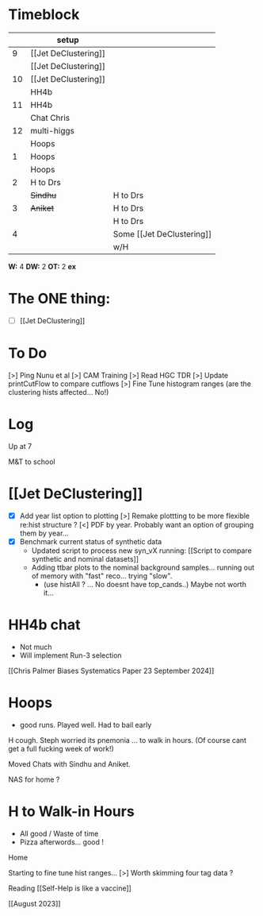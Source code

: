 # Timeblock

|     | setup                |                           |
| --- | -------------------- | ------------------------- |
| 9   | [[Jet DeClustering]] |                           |
|     | [[Jet DeClustering]] |                           |
| 10  | [[Jet DeClustering]] |                           |
|     | HH4b                 |                           |
| 11  | HH4b                 |                           |
|     | Chat Chris           |                           |
| 12  | multi-higgs          |                           |
|     | Hoops                |                           |
| 1   | Hoops                |                           |
|     | Hoops                |                           |
| 2   | H to Drs             |                           |
|     | ~~Sindhu~~           | H to Drs                  |
| 3   | ~~Aniket~~           | H to Drs                  |
|     |                      | H to Drs                  |
| 4   |                      | Some [[Jet DeClustering]] |
|     |                      | w/H                       |

**W:** 4 
**DW:** 2
**OT:** 2
**ex** 

# The ONE thing: 
- [ ] [[Jet DeClustering]]


# To Do
 [>] Ping Nunu et al
 [>] CAM Training
 [>] Read HGC TDR
 [>] Update printCutFlow to compare cutflows
 [>] Fine Tune histogram ranges (are the clustering hists affected... No!)


# Log

Up at 7 

M&T to school 

# [[Jet DeClustering]]
- [x] Add year list option to plotting
	[>] Remake plottting to be more flexible re:hist structure ? 
	[<] PDF by year. Probably want an option of grouping them by year...
- [x] Benchmark current status of synthetic data
	- Updated script to process new syn_vX running: 
		[[Script to compare synthetic and nominal datasets]]
	- Adding ttbar plots to the nominal background samples... running out of memory with "fast" reco... trying "slow".
		- (use histAll ? ... No doesnt have top_cands..) Maybe not worth it...

# HH4b chat
- Not much 
- Will implement Run-3 selection

[[Chris Palmer Biases Systematics Paper 23 September 2024]]


# Hoops
- good runs. Played well.  Had to bail early

H cough. Steph worried its pnemonia ... to walk in hours. 
(Of course cant get a full fucking week of work!)


Moved Chats with Sindhu and Aniket.

NAS for home ? 

# H to Walk-in Hours
- All good / Waste of time
- Pizza afterwords... good ! 

Home

Starting to fine tune hist ranges... 
[>] Worth skimming four tag data ?

Reading [[Self-Help is like a vaccine]]

[[August 2023]]

